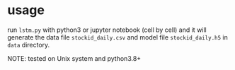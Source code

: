 # usage

run `lstm.py` with python3 or jupyter notebook (cell by cell) and it will generate the data file `stockid_daily.csv` and model file `stockid_daily.h5` in `data` directory.

NOTE: tested on Unix system and python3.8+